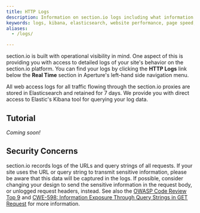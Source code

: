 ```yaml
---
title: HTTP Logs
description: Information on section.io logs including what information gets passed through logs.
keywords: logs, kibana, elasticsearch, website performance, page speed, webpage speed, website security, content delivery network, CDN
aliases:
  - /logs/

---
```


section.io is built with operational visibility in mind. One aspect of this is providing you with access to detailed logs of your site's behavior on the section.io platform. You can find your logs by clicking the **HTTP Logs** link below the **Real Time** section in Aperture's left-hand side navigation menu.

All web access logs for all traffic flowing through the section.io proxies are stored in Elasticsearch and retained for 7 days. We provide you with direct access to Elastic's Kibana tool for querying your log data.

## Tutorial

*Coming soon!*

## Security Concerns

section.io records logs of the URLs and query strings of all requests. If your site uses the URL or query string to transmit sensitive information, please be aware that this data will be captured in the logs. If possible, consider changing your design to send the sensitive information in the request body, or unlogged request headers, instead. See also the [OWASP Code Review Top 9](https://www.owasp.org/index.php/The_Owasp_Code_Review_Top_9#Using_HTTP_GET_query_strings) and [CWE-598: Information Exposure Through Query Strings in GET Request](https://cwe.mitre.org/data/definitions/598.html) for more information.
